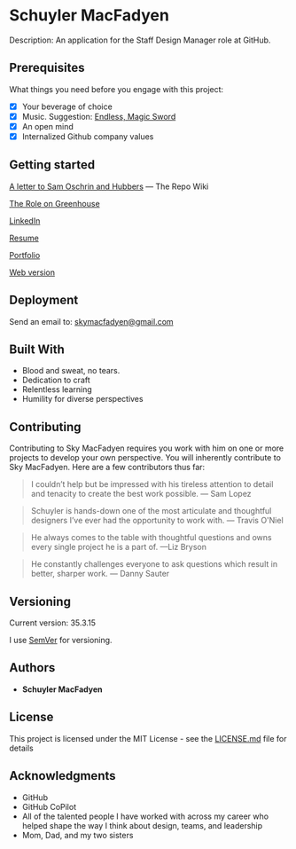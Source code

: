 # Schuyler MacFadyen
Description: An application for the Staff Design Manager role at GitHub.

## Prerequisites

What things you need before you engage with this project:

- [x] Your beverage of choice
- [x] Music. Suggestion: [Endless, Magic Sword](https://open.spotify.com/album/09qFu5fzhhZsizdR6w8wqd?si=7E5LKjuoQkmbi5rEjwS0lA)
- [x] An open mind
- [x] Internalized Github company values 

## Getting started

[A letter to Sam Oschrin and Hubbers](https://github.com/skymacfadyen/Staff-Design-Manager/wiki/A-letter-to-Sam-Oschin-and-Hubbers) — The Repo Wiki

[The Role on Greenhouse](https://boards.greenhouse.io/github/jobs/5107333)

[LinkedIn](https://www.linkedin.com/in/skymacfadyen/)

[Resume](https://github.com/skymacfadyen/Staff-Design-Manager/issues/1#issue-1806371807)

[Portfolio](https://macfadyen.co)

[Web version](https://macfadyen.co/github)

## Deployment

Send an email to: skymacfadyen@gmail.com 

## Built With

* Blood and sweat, no tears.
* Dedication to craft
* Relentless learning
* Humility for diverse perspectives

## Contributing

Contributing to Sky MacFadyen requires you work with him on one or more projects to develop your own perspective. You will inherently contribute to Sky MacFadyen. Here are a few contributors thus far:

>I couldn’t help but be impressed with his tireless attention to detail and tenacity to create the best work possible.
>— Sam Lopez

>Schuyler is hands-down one of the most articulate and thoughtful designers I’ve ever had the opportunity to work with.
>— Travis O'Niel

>He always comes to the table with thoughtful questions and owns every single project he is a part of.
>—Liz Bryson

>He constantly challenges everyone to ask questions which result in better, sharper work.
>— Danny Sauter

## Versioning

Current version: 35.3.15

I use [SemVer](http://semver.org/) for versioning. 

## Authors

* **Schuyler MacFadyen**

## License

This project is licensed under the MIT License - see the [LICENSE.md](LICENSE.md) file for details

## Acknowledgments

* GitHub
* GitHub CoPilot
* All of the talented people I have worked with across my career who helped shape the way I think about design, teams, and leadership
* Mom, Dad, and my two sisters
